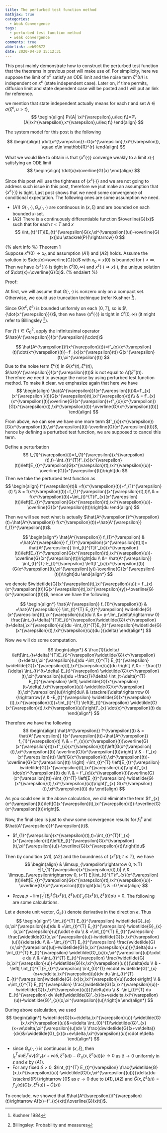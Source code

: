 ```yaml
---
title: The perturbed test function method
mathjax: true
categories:
  - Weak Convergence
tags:
  - perturbed test function method
  - weak convergence
comments: true
abbrlink: aeb99872
date: 2020-04-30 15:12:31
---
```


This post mainly demonstrate how to construct the perturbed test function that the theorems in previous post will make use of. For simplicity, here we suppose the limit of $x^{\varepsilon}$ satisfy an ODE limit and the noise term $\xi^{\varepsilon}(u)$ is independent on $x^{\varepsilon}$ (state independent case). Later on, if time permits, diffusion limit and state dependent case will be posted and I will put an link for reference.

<!--more-->

we mention that state independent actually means for each $t$ and set $A \in \sigma\{\xi^{\varepsilon},u>t\}$,
$$
\begin{align}
    P\{A| \xi^{\varepsilon},u\leq t\}=P\{A|\xi^{\varepsilon},x^{\varepsilon},u\leq t\}
\end{align}
$$

The system model for this post is the following 

$$
\begin{align}
\dot{x^{\varepsilon}}=G(x^{\varepsilon},\xi^{\varepsilon}), \quad x\in \mathbb{R}^{r}
\end{align}
$$

What we would like to obtain is that $\{x^{\varepsilon}(\cdot)\}$ converge weakly to a limit $x(\cdot)$ satisfying an ODE limit
$$
\begin{align}
\dot{x}=\overline{G}(x)
\end{align}
$$

Since this post will use the tightness of $\{x^{\varepsilon}(\cdot)\}$ and we are not going to address such issue in this post, therefore we jsut make an assumption that $\{x^{\varepsilon}(\cdot)\}$ is tight. Last post shows that we need some convergence of conditional expectation. The following ones are some assumption we need.

- (A1) $G(\cdot,\cdot), G_{x}(\cdot,\cdot)$ are continuous in $(x,\xi)$ and are bounded on each bounded $x$-set.
- (A2) There is a continuously differentiable function $\overline{G}(x)$ such that for each $t<T$ and $x$
$$
\int_{t}^{T}[E_{t}^{\varepsilon}G(x,\xi^{\varepsilon}(u))-\overline{G}(x)]du \stackrel{P}{\rightarrow} 0
$$

{% alert info %}
<stong>Theorem 1</stong> <br>
Suppose $x^{\varepsilon}(0)\Rightarrow x_{0}$ and assumption $(A1)$ and $(A2)$ holds. Assume the solution to $\dot{x}=\overline{G}(x)$ with $x_{0}=x(0)$ is bounded for $t<\infty$.<br>
Then we have $\{x^{\varepsilon}(\cdot)\}$ is tight in $C^{r}[0,\infty)$ and $x^{\varepsilon}(\cdot)\Rightarrow x(\cdot)$, the unique solution of $\dot{x}=\overline{G}(x)$.
{% endalert %}

Proof: <br>

At first, we will assume that $G(\cdot,\cdot)$ is nonzero only on a compact set. Otherwise, we could use truncation techinque (refer Kushner [^1]).

Since $G(x^{\varepsilon},\xi^{\varepsilon})$ is bounded uniformly on each $[0,T]$, so is $\{\dot{x^{\varepsilon}}\}$, then we have $\{x^{\varepsilon}(\cdot)\}$ is tight in $C^{r}[0,\infty)$ (it might refer to Billingsley [^2]).

For $f(\cdot)\in \hat{C}^{2}_{0}$, apply the infinitesimal operator $\hat{A^{\varepsilon}}f(x^{\varepsilon}(\cdot))$

$$
\hat{A^{\varepsilon}}f(x^{\varepsilon}(t))=f'_{x}(x^{\varepsilon}(t))\dot{x^{\varepsilon}(t)}=f'_{x}(x^{\varepsilon}(t)) G(x^{\varepsilon}(t),\xi^{\varepsilon}(t))
$$
Due to the noise term $\xi^{\varepsilon}(t)$ in $G(x^{\varepsilon}(t),\xi^{\varepsilon}(t))$, $\hat{A^{\varepsilon}}f(x^{\varepsilon}(t))$ is not equal to $Af(\xi^{\varepsilon}(t))$. Therefore we need to average the noise by using perturbed test function method. To make it clear, we emphasize again that here we have
$$
\begin{align}
\hat{A^{\varepsilon}}f(x^{\varepsilon}(t))&=f'_{x}(x^{\varepsilon
}(t))G(x^{\varepsilon}(t),\xi^{\varepsilon}(t))\\
& = f'_{x}(x^{\varepsilon}(t))\overline{G}(x^{\varepsilon})+f'_{x}(x^{\varepsilon})[G(x^{\varepsilon}(t),\xi^{\varepsilon}(t))-\overline{G}(x^{\varepsilon}(t))]
\end{align}
$$

From above, we can see we have one more term $f'_{x}(x^{\varepsilon})[G(x^{\varepsilon}(t),\xi^{\varepsilon}(t))-\overline{G}(x^{\varepsilon}(t))]$, hence by defining a perturbed test function, we are supposed to cancel this term. 

Define a perturbation
$$
f_{1}^{\varepsilon}(t)=f_{1}^{\varepsilon}(x^{\varepsilon}(t),t)=\int_{t}^{T}f'_{x}(x^{\varepsilon}(t))\left[E_{t}^{\varepsilon}G(x^{\varepsilon}(t),\xi^{\varepsilon}(u))-\overline{G}(x^{\varepsilon}(t))\right]du
$$
Then we take the perturbed test function as 
$$
\begin{align}
f^{\varepsilon}(t)& =f(x^{\varepsilon}(t))+f_{1}^{\varepsilon}(t) \\
& = f(x^{\varepsilon}(t))+f_{1}^{\varepsilon}(x^{\varepsilon}(t),t)\\
& = f(x^{\varepsilon}(t))+\int_{t}^{T}f'_{x}(x^{\varepsilon}(t))\left[E_{t}^{\varepsilon}G(x^{\varepsilon}(t),\xi^{\varepsilon}(u))-\overline{G}(x^{\varepsilon}(t))\right]du
\end{align}
$$

Then we will see next what is actually $\hat{A^{\varepsilon}}f^{\varepsilon}(t)=\hat{A^{\varepsilon}} f(x^{\varepsilon}(t))+\hat{A^{\varepsilon}} f_{1}^{\varepsilon}(t)$.

$$
\begin{align*}
\hat{A^{\varepsilon}} f_{1}^{\varepsilon} & =\hat{A^{\varepsilon}} f_{1}^{\varepsilon}(x^{\varepsilon}(t),t)= \hat{A^{\varepsilon}} \int_{t}^{T}f'_{x}(x^{\varepsilon}(t))\left[E_{t}^{\varepsilon}G(x^{\varepsilon}(t),\xi^{\varepsilon}(u))-\overline{G}(x^{\varepsilon}(t))\right]du \\
&= \hat{A^{\varepsilon}} \int_{t}^{T} E_{t}^{\varepsilon} \left[f'_{x}(x^{\varepsilon}(t))(G(x^{\varepsilon}(t),\xi^{\varepsilon}(y))-\overline{G}(x^{\varepsilon}(t)))\right]du
\end{align*}
$$

we denote $\widetilde{G}(x^{\varepsilon}(t),\xi^{\varepsilon}(u)):= f'_{x}(x^{\varepsilon}(t))(G(x^{\varepsilon}(t),\xi^{\varepsilon}(y))-\overline{G}(x^{\varepsilon}(t)))$, hence we have the following

$$
\begin{align*}
\hat{A^{\varepsilon}} f_{1}^{\varepsilon}(t) & =\hat{A^{\varepsilon}} \int_{t}^{T} E_{t}^{\varepsilon} \widetilde{G}(x^{\varepsilon}(t),\xi^{\varepsilon}(u))du \\
&= p-\lim_{\delta\rightarrow 0} \frac{\int_{t+\delta}^{T}E_{t}^{\varepsilon}\widetilde{G}(x^{\varepsilon}(t+\delta),\xi^{\varepsilon}(u))du -\int_{t}^{T}E_{t}^{\varepsilon}\widetilde{G}(x^{\varepsilon}(t),\xi^{\varepsilon}(u))du }{\delta}
\end{align*}
$$

Now we will do some computation.

$$
\begin{align*}
& \frac{1}{\delta} \left[\int_{t+\delta}^{T}E_{t}^{\varepsilon}\widetilde{G}(x^{\varepsilon}(t+\delta),\xi^{\varepsilon}(u))du -\int_{t}^{T} E_{t}^{\varepsilon} \widetilde{G}(x^{\varepsilon}(t),\xi^{\varepsilon}(u))du \right] \\
&= - \frac{1}{\delta} \int_{t}^{t+\delta} E_{t}^{\varepsilon} \widetilde{G}(x^{\varepsilon}(t),\xi^{\varepsilon}(u))du +\frac{1}{\delta} \int_{t+\delta}^{T} E_{t}^{\varepsilon} \left[ \widetilde{G}(x^{\varepsilon}(t+\delta),\xi^{\varepsilon}(u))-\widetilde{G}(x^{\varepsilon}(t),\xi^{\varepsilon}(u))\right]du\\
& \stackrel{\delta\rightarrow 0}{\rightarrow}\\
& -E_{t}^{\varepsilon} \widetilde{G}(x^{\varepsilon}(t),\xi^{\varepsilon}(t))+\int_{t}^{T} \left[E_{t}^{\varepsilon} \widetilde{G}(x^{\varepsilon}(t),\xi^{\varepsilon}(u))\right]'_{x} \dot{x}^{\varepsilon}(t) du
\end{align*}
$$

Therefore we have the following
$$
\begin{align}
\hat{A^{\varepsilon}} f^{\varepsilon}(t) 
& = \hat{A^{\varepsilon}} f(x^{\varepsilon}(t))+\hat{A^{\varepsilon}} f_{1}^{\varepsilon}(t) \\
& = f'_{x}(x^{\varepsilon}(t))\overline{G}(x^{\varepsilon}(t))+f'_{x}(x^{\varepsilon}(t))\left[G(x^{\varepsilon}(t),\xi^{\varepsilon}(t))-\overline{G}(x^{\varepsilon}(t))\right] \\
& - f'_{x}(x^{\varepsilon}(t)) \left[G(x^{\varepsilon}(t),\xi^{\varepsilon}(t))-\overline{G}(x^{\varepsilon}(t)) \right] +\int_{t}^{T} \left[E_{t}^{\varepsilon} \widetilde{G}(x^{\varepsilon}(t),\xi^{\varepsilon}(u))\right]'_{x} \dot{x}^{\varepsilon}(t) du \\
& = f'_{x}(x^{\varepsilon}(t))\overline{G}(x^{\varepsilon}(t))+\int_{t}^{T} \left[E_{t}^{\varepsilon} \widetilde{G}(x^{\varepsilon}(t),\xi^{\varepsilon}(u))\right]'_{x} G(x^{\varepsilon}(t),\xi^{\varepsilon}(t)) du
\end{align}
$$

As you could see in the above calculation, we did eliminate the term $f'_{x}(x^{\varepsilon}(t))\left[G(x^{\varepsilon}(t),\xi^{\varepsilon}(t))-\overline{G}(x^{\varepsilon}(t))\right]$.

Now, the final step is just to show some convergence results for $f_{1}^{\varepsilon}$ and $\hat{A^{\varepsilon}}f^{\varepsilon}(t)$.

- $f_{1}^{\varepsilon}(x^{\varepsilon}(t),t)=\int_{t}^{T}f'_{x}(x^{\varepsilon}(t))\left[E_{t}^{\varepsilon}G(x^{\varepsilon}(t),\xi^{\varepsilon}(u))-\overline{G}(x^{\varepsilon}(t))\right]du$

Then by condition $(A1), (A2)$ and the boundness of $\{x^{\varepsilon}(t);t\leq T\}$, we have
$$
\begin{align}
& \limsup_{\varepsilon\rightarrow 0, t<T} E|f_{1}^{\varepsilon}(x^{\varepsilon}(t),t)| \\
& \limsup_{\varepsilon\rightarrow 0, t<T} E|\int_{t}^{T}f'_{x}(x^{\varepsilon}(t))\left[E_{t}^{\varepsilon}G(x^{\varepsilon}(t),\xi^{\varepsilon}(u))-\overline{G}(x^{\varepsilon}(t))\right]du| \\
& =0
\end{align}
$$

- Prove $p-\lim \int_{t}^{T} \left[E_{t}^{\varepsilon} \widetilde{G}(x^{\varepsilon}(t),\xi^{\varepsilon}(u))\right]'_{x} G(x^{\varepsilon}(t),\xi^{\varepsilon}(t)) du=0$. The following are some calculations.

Let $e$ denote unit vector, $\widetilde{G}_{e}(\cdot)$ denote derivative in the direction $e$. Thus
$$
\begin{align*}
\int_{t}^{T} E_{t}^{\varepsilon} \widetilde{G}_{e}(x,\xi^{\varepsilon}(u))du  & =\int_{t}^{T} E_{t}^{\varepsilon} \widetilde{G}_{x}(x,\xi^{\varepsilon}(u))\cdot e du \\
& =\int_{t}^{T} E_{t}^{\varepsilon} \frac{\widetilde{G}(x,\xi^{\varepsilon}(u))-\widetilde{G}(x,\xi^{\varepsilon}(u))}{\delta}du \\
& - \int_{t}^{T} E_{t}^{\varepsilon} \frac{\widetilde{G}(x,\xi^{\varepsilon}(u))-\widetilde{G}(x,\xi^{\varepsilon}(u))}{\delta}du + \int_{t}^{T} E_{t}^{\varepsilon} \widetilde{G}_{x}(x,\xi^{\varepsilon}(u))\cdot e du \\
& =\int_{t}^{T} E_{t}^{\varepsilon} \frac{\widetilde{G}(x,\xi^{\varepsilon}(u))-\widetilde{G}(x,\xi^{\varepsilon}(u))}{\delta}du \\
& -\left[ \int_{t}^{T}E_{t}^{\varepsilon} \int_{0}^{1} e\cdot \widetilde{G}'_{x}(x+ve\delta,\xi^{\varepsilon}(u))dv du-\int_{t}^{T} E_{t}^{\varepsilon}\widetilde{G}_{x}(x,\xi^{\varepsilon}(u))\cdot e\right] \\
& =\int_{t}^{T} E_{t}^{\varepsilon} \frac{\widetilde{G}(x,\xi^{\varepsilon}(u))-\widetilde{G}(x,\xi^{\varepsilon}(u))}{\delta}du \\
& -\int_{t}^{T} du E_{t}^{\varepsilon} dv \left[\widetilde{G}'_{x}(x+ve\delta,\xi^{\varepsilon}(u))-\widetilde{G}'_{x}(x,\xi^{\varepsilon}(u))\right]e
\end{align*}
$$

During above calculation, we used
$$
\begin{align*}
\widetilde{G}(x+e\delta,\xi^{\varepsilon}(u))-\widetilde{G}(x,\xi^{\varepsilon}(u))&=e\delta \int_{0}^{1}\widetilde{G}'_{x}(x+ve\delta,\xi^{\varepsilon}(u))dv \\
\frac{d\widetilde{G}(x+ve\delta)}{dv}&=\widetilde{G}_{x}(x+ev\delta,\xi^{\varepsilon}(u))\cdot e\delta
\end{align*}
$$

- since $G_{x}(\cdot,\cdot)$ is continuous in $(x,\xi)$, then <br>
$\int_{t}^{T} du E_{t}^{\varepsilon} dv \left[\widetilde{G}'_{x}(x+ve\delta,\xi^{\varepsilon}(u))-\widetilde{G}'_{x}(x,\xi^{\varepsilon}(u))\right]e \rightarrow 0$ as $\delta\rightarrow 0$ uniformly in $\varepsilon$ and $e$ by $(A1)$.
- For any fixed $\delta>0$, $\int_{t}^{T} E_{t}^{\varepsilon} \frac{\widetilde{G}(x,\xi^{\varepsilon}(u))-\widetilde{G}(x,\xi^{\varepsilon}(u))}{\delta}du \stackrel{P}{\rightarrow }0$ as $\varepsilon\rightarrow 0$ due to $(A1), (A2)$ and $\widetilde{G}(x,\xi^{\varepsilon}(u))=f'_{x}(x)(G(x, \xi^{\varepsilon}(u))-\widetilde{G}(x))$

To conclude, we showed that $\hat{A^{\varepsilon}}f^{\varepsilon}(t)\rightarrow Af(x)=f'_{x}(x(t))\overline{G}(x(t))$.


[^1]: Kushner 1984
[^2]: Billingsley: Probability and measures